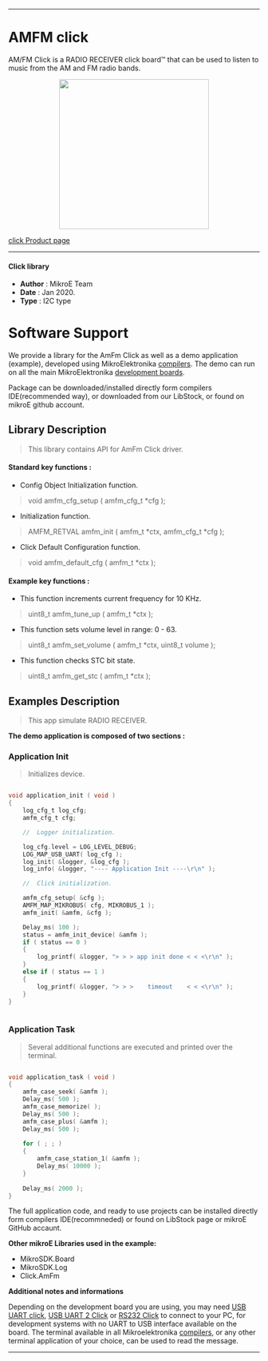  
---
# AMFM click

AM/FM Click is a RADIO RECEIVER click board™ that can be used to listen to music from the AM and FM radio bands.

<p align="center">
  <img src="http://download.mikroe.com/images/click_for_ide/amfm_click.png" height=300px>
</p>

[click Product page](<https://www.mikroe.com/amfm-click>)

---


#### Click library 

- **Author**        : MikroE Team
- **Date**          : Jan 2020.
- **Type**          : I2C type


# Software Support

We provide a library for the AmFm Click 
as well as a demo application (example), developed using MikroElektronika 
[compilers](http://shop.mikroe.com/compilers). 
The demo can run on all the main MikroElektronika [development boards](http://shop.mikroe.com/development-boards).

Package can be downloaded/installed directly form compilers IDE(recommended way), or downloaded from our LibStock, or found on mikroE github account. 

## Library Description

> This library contains API for AmFm Click driver.

#### Standard key functions :

- Config Object Initialization function.
> void amfm_cfg_setup ( amfm_cfg_t *cfg ); 
 
- Initialization function.
> AMFM_RETVAL amfm_init ( amfm_t *ctx, amfm_cfg_t *cfg );

- Click Default Configuration function.
> void amfm_default_cfg ( amfm_t *ctx );


#### Example key functions :

- This function increments current frequency for 10 KHz.
> uint8_t amfm_tune_up ( amfm_t *ctx );
 
- This function sets volume level in range: 0 - 63.
> uint8_t amfm_set_volume ( amfm_t *ctx, uint8_t volume );

- This function checks STC bit state.
> uint8_t amfm_get_stc ( amfm_t *ctx );

## Examples Description

> This app simulate RADIO RECEIVER.

**The demo application is composed of two sections :**

### Application Init 

> Initializes device.

```c

void application_init ( void )
{
    log_cfg_t log_cfg;
    amfm_cfg_t cfg;

    //  Logger initialization.

    log_cfg.level = LOG_LEVEL_DEBUG;
    LOG_MAP_USB_UART( log_cfg );
    log_init( &logger, &log_cfg );
    log_info( &logger, "---- Application Init ----\r\n" );

    //  Click initialization.

    amfm_cfg_setup( &cfg );
    AMFM_MAP_MIKROBUS( cfg, MIKROBUS_1 );
    amfm_init( &amfm, &cfg );

    Delay_ms( 100 );
    status = amfm_init_device( &amfm );
    if ( status == 0 )
    {
        log_printf( &logger, "> > > app init done < < <\r\n" );
    }
    else if ( status == 1 )
    {
        log_printf( &logger, "> > >    timeout    < < <\r\n" );
    }
}
  
```

### Application Task

> Several additional functions are executed and printed over the terminal.

```c

void application_task ( void )
{
    amfm_case_seek( &amfm );
    Delay_ms( 500 );
    amfm_case_memorize( );
    Delay_ms( 500 );
    amfm_case_plus( &amfm );
    Delay_ms( 500 );
    
    for ( ; ; )
    {
        amfm_case_station_1( &amfm );
        Delay_ms( 10000 );
    }
    
    Delay_ms( 2000 );
} 

```

The full application code, and ready to use projects can be  installed directly form compilers IDE(recommneded) or found on LibStock page or mikroE GitHub accaunt.

**Other mikroE Libraries used in the example:** 

- MikroSDK.Board
- MikroSDK.Log
- Click.AmFm

**Additional notes and informations**

Depending on the development board you are using, you may need 
[USB UART click](http://shop.mikroe.com/usb-uart-click), 
[USB UART 2 Click](http://shop.mikroe.com/usb-uart-2-click) or 
[RS232 Click](http://shop.mikroe.com/rs232-click) to connect to your PC, for 
development systems with no UART to USB interface available on the board. The 
terminal available in all Mikroelektronika 
[compilers](http://shop.mikroe.com/compilers), or any other terminal application 
of your choice, can be used to read the message.



---